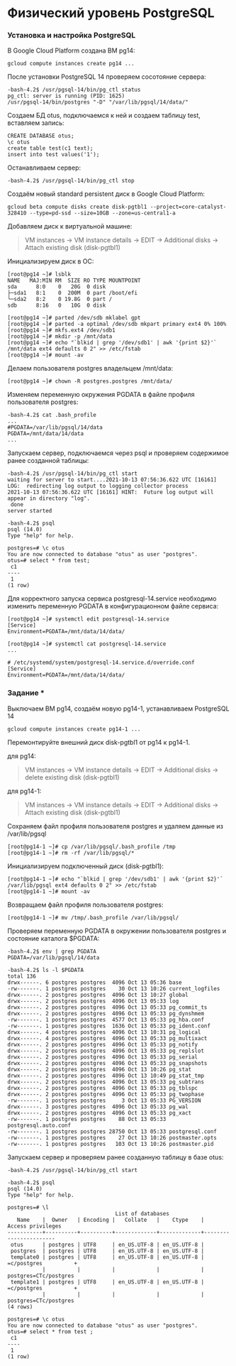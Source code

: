 # Физический уровень PostgreSQL

### Установка и настройка PostgreSQL

В Google Cloud Platform создана ВМ pg14:
```console
gcloud compute instances create pg14 ...
```
После установки PostgreSQL 14 проверяем сосотояние сервера:
```console
-bash-4.2$ /usr/pgsql-14/bin/pg_ctl status
pg_ctl: server is running (PID: 1625)
/usr/pgsql-14/bin/postgres "-D" "/var/lib/pgsql/14/data/"
```
Создаем БД otus, подключаемся к ней и создаем таблицу test, вставляем запись:
```console
CREATE DATABASE otus;
\c otus 
create table test(c1 text);
insert into test values('1');
```
Останавливаем сервер:
```console
-bash-4.2$ /usr/pgsql-14/bin/pg_ctl stop
```
Создаём новый standard persistent диск в Google Cloud Platform:
```console
gcloud beta compute disks create disk-pgtbl1 --project=core-catalyst-328410 --type=pd-ssd --size=10GB --zone=us-central1-a
```
Добавляем диск к виртуальной машине:
>VM instances -> VM instance details -> EDIT ->  Additional disks -> Attach existing disk (disk-pgtbl1)

Инициализируем диск в ОС:
```console
[root@pg14 ~]# lsblk 
NAME   MAJ:MIN RM  SIZE RO TYPE MOUNTPOINT
sda      8:0    0   20G  0 disk 
├─sda1   8:1    0  200M  0 part /boot/efi
└─sda2   8:2    0 19.8G  0 part /
sdb      8:16   0   10G  0 disk

[root@pg14 ~]# parted /dev/sdb mklabel gpt
[root@pg14 ~]# parted -a optimal /dev/sdb mkpart primary ext4 0% 100%
[root@pg14 ~]# mkfs.ext4 /dev/sdb1
[root@pg14 ~]# mkdir -p /mnt/data
[root@pg14 ~]# echo "`blkid | grep '/dev/sdb1' | awk '{print $2}'` /mnt/data ext4 defaults 0 2" >> /etc/fstab
[root@pg14 ~]# mount -av
```
Делаем пользователя postgres владельцем /mnt/data:
```console
[root@pg14 ~]# chown -R postgres.postgres /mnt/data/
```
Изменяем переменную окружения PGDATA в файле профиля пользователя postgres:
```console
-bash-4.2$ cat .bash_profile 
...
#PGDATA=/var/lib/pgsql/14/data
PGDATA=/mnt/data/14/data
...
```
Запускаем сервер, подключаемся через psql и проверяем содержимое ранее созданной таблицы:
```console
-bash-4.2$ /usr/pgsql-14/bin/pg_ctl start
waiting for server to start....2021-10-13 07:56:36.622 UTC [16161] LOG:  redirecting log output to logging collector process
2021-10-13 07:56:36.622 UTC [16161] HINT:  Future log output will appear in directory "log".
 done
server started

-bash-4.2$ psql 
psql (14.0)
Type "help" for help.

postgres=# \c otus 
You are now connected to database "otus" as user "postgres".
otus=# select * from test;
 c1 
----
 1
(1 row)
```
Для корректного запуска сервиса postgresql-14.service необходимо изменить переменную PGDATA в конфигурационном файле сервиса:
```console
[root@pg14 ~]# systemctl edit postgresql-14.service
[Service]
Environment=PGDATA=/mnt/data/14/data/

[root@pg14 ~]# systemctl cat postgresql-14.service
...

# /etc/systemd/system/postgresql-14.service.d/override.conf
[Service]
Environment=PGDATA=/mnt/data/14/data/
```

### Задание *

Выключаем ВМ pg14, создаём новую pg14-1, устанавливаем PostgreSQL 14
```console
gcloud compute instances create pg14-1 ...
```
Перемонтируйте внешний диск disk-pgtbl1 от pg14 к pg14-1.

для pg14:
>VM instances -> VM instance details -> EDIT ->  Additional disks -> delete existing disk (disk-pgtbl1)

для pg14-1:
>VM instances -> VM instance details -> EDIT ->  Additional disks -> Attach existing disk (disk-pgtbl1)

Сохраняем файл профиля пользователя postgres и удаляем данные из /var/lib/pgsql
```console
[root@pg14-1 ~]# cp /var/lib/pgsql/.bash_profile /tmp
[root@pg14-1 ~]# rm -rf /var/lib/pgsql/*
```
Инициализируем подключенный диск (disk-pgtbl1):
```console
[root@pg14-1 ~]# echo "`blkid | grep '/dev/sdb1' | awk '{print $2}'` /var/lib/pgsql ext4 defaults 0 2" >> /etc/fstab 
[root@pg14-1 ~]# mount -av
```
Возвращаем файл профиля пользователя postgres:
```console
[root@pg14-1 ~]# mv /tmp/.bash_profile /var/lib/pgsql/
```
Проверяем переменную PGDATA в окружении пользователя postgres и состояние каталога $PGDATA:
```console
-bash-4.2$ env | grep PGDATA
PGDATA=/var/lib/pgsql/14/data

-bash-4.2$ ls -l $PGDATA
total 136
drwx------. 6 postgres postgres  4096 Oct 13 05:36 base
-rw-------. 1 postgres postgres    30 Oct 13 10:26 current_logfiles
drwx------. 2 postgres postgres  4096 Oct 13 10:27 global
drwx------. 2 postgres postgres  4096 Oct 13 05:33 log
drwx------. 2 postgres postgres  4096 Oct 13 05:33 pg_commit_ts
drwx------. 2 postgres postgres  4096 Oct 13 05:33 pg_dynshmem
-rw-------. 1 postgres postgres  4577 Oct 13 05:33 pg_hba.conf
-rw-------. 1 postgres postgres  1636 Oct 13 05:33 pg_ident.conf
drwx------. 4 postgres postgres  4096 Oct 13 10:31 pg_logical
drwx------. 4 postgres postgres  4096 Oct 13 05:33 pg_multixact
drwx------. 2 postgres postgres  4096 Oct 13 05:33 pg_notify
drwx------. 2 postgres postgres  4096 Oct 13 05:33 pg_replslot
drwx------. 2 postgres postgres  4096 Oct 13 05:33 pg_serial
drwx------. 2 postgres postgres  4096 Oct 13 05:33 pg_snapshots
drwx------. 2 postgres postgres  4096 Oct 13 10:26 pg_stat
drwx------. 2 postgres postgres  4096 Oct 13 10:49 pg_stat_tmp
drwx------. 2 postgres postgres  4096 Oct 13 05:33 pg_subtrans
drwx------. 2 postgres postgres  4096 Oct 13 05:33 pg_tblspc
drwx------. 2 postgres postgres  4096 Oct 13 05:33 pg_twophase
-rw-------. 1 postgres postgres     3 Oct 13 05:33 PG_VERSION
drwx------. 3 postgres postgres  4096 Oct 13 05:33 pg_wal
drwx------. 2 postgres postgres  4096 Oct 13 05:33 pg_xact
-rw-------. 1 postgres postgres    88 Oct 13 05:33 postgresql.auto.conf
-rw-------. 1 postgres postgres 28750 Oct 13 05:33 postgresql.conf
-rw-------. 1 postgres postgres    27 Oct 13 10:26 postmaster.opts
-rw-------. 1 postgres postgres   103 Oct 13 10:26 postmaster.pid
```
Запускаем сервер и проверяем ранее созданную таблицу в базе otus:
```console
-bash-4.2$ /usr/pgsql-14/bin/pg_ctl start

-bash-4.2$ psql 
psql (14.0)
Type "help" for help.

postgres=# \l
                                  List of databases
   Name    |  Owner   | Encoding |   Collate   |    Ctype    |   Access privileges   
-----------+----------+----------+-------------+-------------+-----------------------
 otus      | postgres | UTF8     | en_US.UTF-8 | en_US.UTF-8 | 
 postgres  | postgres | UTF8     | en_US.UTF-8 | en_US.UTF-8 | 
 template0 | postgres | UTF8     | en_US.UTF-8 | en_US.UTF-8 | =c/postgres          +
           |          |          |             |             | postgres=CTc/postgres
 template1 | postgres | UTF8     | en_US.UTF-8 | en_US.UTF-8 | =c/postgres          +
           |          |          |             |             | postgres=CTc/postgres
(4 rows)

postgres=# \c otus 
You are now connected to database "otus" as user "postgres".
otus=# select * from test ;
 c1 
----
 1
(1 row)
```

